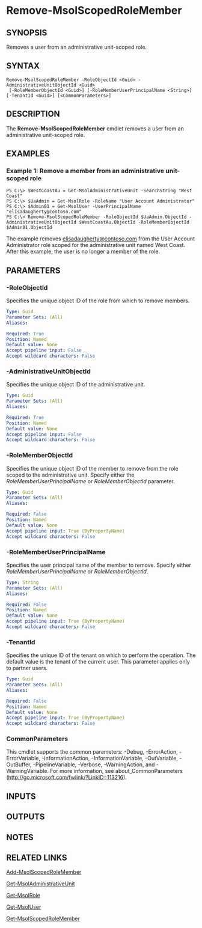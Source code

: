 ﻿---
external help file: Microsoft.Online.Administration.Automation.PSModule.dll-Help.xml
online version:
schema: 2.0.0
ms.assetid: 3F433D19-5A6D-4940-A9B3-4ED3C0C6C485
ms.reviewer: rodejo
ms.custom: iamfeature=PowerShell
---

# Remove-MsolScopedRoleMember

## SYNOPSIS
Removes a user from an administrative unit-scoped role.

## SYNTAX

```
Remove-MsolScopedRoleMember -RoleObjectId <Guid> -AdministrativeUnitObjectId <Guid>
 [-RoleMemberObjectId <Guid>] [-RoleMemberUserPrincipalName <String>] [-TenantId <Guid>] [<CommonParameters>]
```

## DESCRIPTION
The **Remove-MsolScopedRoleMember** cmdlet removes a user from an administrative unit-scoped role.

## EXAMPLES

### Example 1: Remove a member from an administrative unit-scoped role

```
PS C:\> $WestCoastAu = Get-MsolAdministrativeUnit -SearchString "West Coast"
PS C:\> $UaAdmin = Get-MsolRole -RoleName "User Account Administrator"
PS C:\> $Admin01 = Get-MsolUser -UserPrincipalName "elisadaugherty@contoso.com"
PS C:\> Remove-MsolScopedRoleMember -RoleObjectId $UaAdmin.ObjectId -AdministrativeUnitObjectId $WestCoastAu.ObjectId -RoleMemberObjectId $Admin01.ObjectId
```

The example removes elisadaugherty@contoso.com from the User Account Administrator role scoped for the administrative unit named West Coast.
After this example, the user is no longer a member of the role.

## PARAMETERS

### -RoleObjectId
Specifies the unique object ID of the role from which to remove members.

```yaml
Type: Guid
Parameter Sets: (All)
Aliases:

Required: True
Position: Named
Default value: None
Accept pipeline input: False
Accept wildcard characters: False
```

### -AdministrativeUnitObjectId
Specifies the unique object ID of the administrative unit.

```yaml
Type: Guid
Parameter Sets: (All)
Aliases:

Required: True
Position: Named
Default value: None
Accept pipeline input: False
Accept wildcard characters: False
```

### -RoleMemberObjectId
Specifies the unique object ID of the member to remove from the role scoped to the administrative unit.
Specify either the _RoleMemberUserPrincipalName_ or _RoleMemberObjectId_ parameter.

```yaml
Type: Guid
Parameter Sets: (All)
Aliases:

Required: False
Position: Named
Default value: None
Accept pipeline input: True (ByPropertyName)
Accept wildcard characters: False
```

### -RoleMemberUserPrincipalName
Specifies the user principal name of the member to remove.
Specify either _RoleMemberUserPrincipalName_ or _RoleMemberObjectId_.

```yaml
Type: String
Parameter Sets: (All)
Aliases:

Required: False
Position: Named
Default value: None
Accept pipeline input: True (ByPropertyName)
Accept wildcard characters: False
```

### -TenantId
Specifies the unique ID of the tenant on which to perform the operation.
The default value is the tenant of the current user.
This parameter applies only to partner users.

```yaml
Type: Guid
Parameter Sets: (All)
Aliases:

Required: False
Position: Named
Default value: None
Accept pipeline input: True (ByPropertyName)
Accept wildcard characters: False
```

### CommonParameters
This cmdlet supports the common parameters: -Debug, -ErrorAction, -ErrorVariable, -InformationAction, -InformationVariable, -OutVariable, -OutBuffer, -PipelineVariable, -Verbose, -WarningAction, and -WarningVariable. For more information, see about_CommonParameters (http://go.microsoft.com/fwlink/?LinkID=113216).

## INPUTS

## OUTPUTS

## NOTES

## RELATED LINKS
[Add-MsolScopedRoleMember](./Add-MsolScopedRoleMember.md)

[Get-MsolAdministrativeUnit](./Get-MsolAdministrativeUnit.md)

[Get-MsolRole](./Get-MsolRole.md)

[Get-MsolUser](./Get-MsolUser.md)

[Get-MsolScopedRoleMember](./Get-MsolScopedRoleMember.md)
